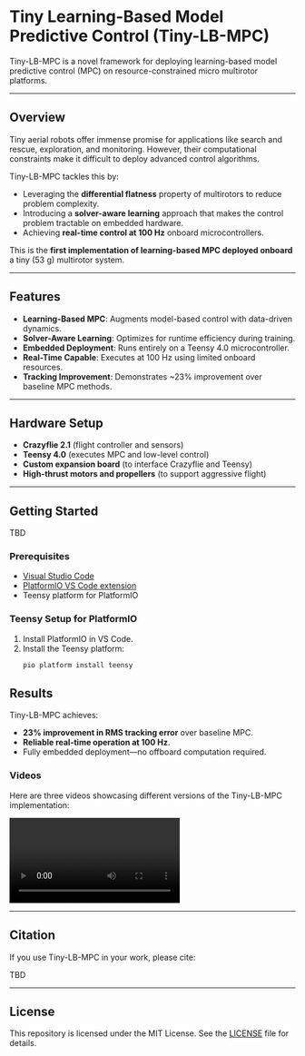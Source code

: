 # Tiny Learning-Based Model Predictive Control (Tiny-LB-MPC)

Tiny-LB-MPC is a novel framework for deploying learning-based model predictive control (MPC) on resource-constrained micro multirotor platforms.

---

## Overview

Tiny aerial robots offer immense promise for applications like search and rescue, exploration, and monitoring. However, their computational constraints make it difficult to deploy advanced control algorithms.

Tiny-LB-MPC tackles this by:
- Leveraging the **differential flatness** property of multirotors to reduce problem complexity.
- Introducing a **solver-aware learning** approach that makes the control problem tractable on embedded hardware.
- Achieving **real-time control at 100 Hz** onboard microcontrollers.

This is the **first implementation of learning-based MPC deployed onboard** a tiny (53 g) multirotor system.

---

## Features

- **Learning-Based MPC**: Augments model-based control with data-driven dynamics.
- **Solver-Aware Learning**: Optimizes for runtime efficiency during training.
- **Embedded Deployment**: Runs entirely on a Teensy 4.0 microcontroller.
- **Real-Time Capable**: Executes at 100 Hz using limited onboard resources.
- **Tracking Improvement**: Demonstrates ~23% improvement over baseline MPC methods.

---

## Hardware Setup

- **Crazyflie 2.1** (flight controller and sensors)
- **Teensy 4.0** (executes MPC and low-level control)
- **Custom expansion board** (to interface Crazyflie and Teensy)
- **High-thrust motors and propellers** (to support aggressive flight)

---

## Getting Started

TBD

### Prerequisites

- [Visual Studio Code](https://code.visualstudio.com/)
- [PlatformIO VS Code extension](https://platformio.org/install/ide?install=vscode)
- Teensy platform for PlatformIO

### Teensy Setup for PlatformIO

1. Install PlatformIO in VS Code.
2. Install the Teensy platform:
   ```bash
   pio platform install teensy
   ```

## Results

Tiny-LB-MPC achieves:
- **23% improvement in RMS tracking error** over baseline MPC.
- **Reliable real-time operation at 100 Hz**.
- Fully embedded deployment—no offboard computation required.

### Videos

Here are three videos showcasing different versions of the Tiny-LB-MPC implementation:

<div style="display: flex; justify-content: space-between;">
  <video width="300" controls>
    <source src="/media/Tiny L MPC.mp4" type="video/mp4">
    Your browser does not support the video tag.
  </video>
</div>

---

## Citation

If you use Tiny-LB-MPC in your work, please cite:

TBD

---

## License

This repository is licensed under the MIT License. See the [LICENSE](LICENSE) file for details.
